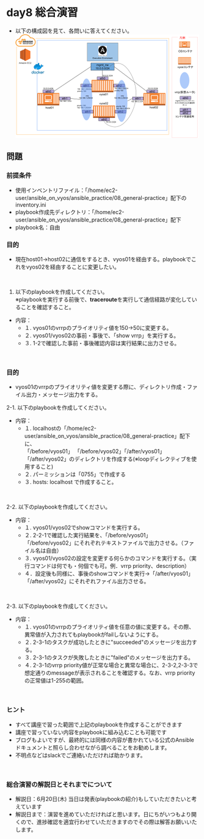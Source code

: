 
# day8 総合演習

- 以下の構成図を見て、各問いに答えてください。
![image](https://github.com/apc-nw-auto-cft/ansible_on_vyos/blob/main/others/general-practice1.png)

## 問題

### 前提条件

- 使用インベントリファイル：「/home/ec2-user/ansible_on_vyos/ansible_practice/08_general-practice」配下のinventory.ini
- playbook作成先ディレクトリ：「/home/ec2-user/ansible_on_vyos/ansible_practice/08_general-practice」配下
- playbook名：自由

### 目的

- 現在host01→host02に通信をするとき、vyos01を経由する。playbookでこれをvyos02を経由することに変更したい。

<br>

1. 以下のplaybookを作成してください。
<br> ※playbookを実行する前後で、**traceroute**を実行して通信経路が変化していることを確認すること。

- 内容：
  - １. vyos01のvrrpのプライオリティ値を150→50に変更する。
  - ２. vyos01/vyos02の事前・事後で、「show vrrp」を実行する。
  - ３. 1-2で確認した事前・事後確認内容は実行結果に出力させる。

<br>

### 目的

- vyos01のvrrpのプライオリティ値を変更する際に、ディレクトリ作成・ファイル出力・メッセージ出力をする。

2-1. 以下のplaybookを作成してください。

- 内容：
  - １. localhostの「/home/ec2-user/ansible_on_vyos/ansible_practice/08_general-practice」配下に、  
        「/before/vyos01」 「/before/vyos02」「/after/vyos01」「/after/vyos02」のディレクトリを作成する(※loopディレクティブを使用すること)
  - ２. パーミッションは「0755」で作成する
  - ３. hosts: localhost で作成すること。

<br>

2-2. 以下のplaybookを作成してください。

- 内容：
  - １. vyos01/vyos02でshowコマンドを実行する。
  - ２. 2-2-1で確認した実行結果を、「/before/vyos01」 「/before/vyos02」にそれぞれテキストファイルで出力させる。（ファイル名は自由）
  - ３. vyos01/vyos02の設定を変更する何らかのコマンドを実行する。（実行コマンドは何でも・何個でも可。例．vrrp priority、description）
  - ４．設定後も同様に、事後のshowコマンドを実行→「/after/vyos01」 「/after/vyos02」にそれぞれファイル出力させる。

<br>

2-3. 以下のplaybookを作成してください。

- 内容：
  - １. vyos01のvrrpのプライオリティ値を任意の値に変更する。その際、異常値が入力されてもplaybookがfailしないようにする。
  - ２. 2-3-1のタスクが成功したときに"succeeded"のメッセージを出力する。
  - ３. 2-3-1のタスクが失敗したときに"failed"のメッセージを出力する。
  - ４. 2-3-1のvrrp priority値が正常な場合と異常な場合に、2-3-2,2-3-3で  
  想定通りのmessageが表示されることを確認する。なお、vrrp priorityの正常値は1-255の範囲。

<br>

### ヒント

- すべて講座で習った範囲で上記のplaybookを作成することができます
- 講座で習っていない内容をplaybookに組み込むことも可能です
- ブログもよいですが、最終的には同様の内容が書かれている公式のAnsibleドキュメントと照らし合わせながら調べることをお勧めします。
- 不明点などはslackでご連絡いただければ助かります。

<br>

### 総合演習の解説日とそれまでについて

- 解説日：6月20日(木) 当日は発表(playbookの紹介)もしていただきたいと考えています
- 解説日まで：演習を進めていただければと思います。日にちがいつもより開くので、進捗確認を適宜行わせていただきますのでその際は解答お願いいたします。
